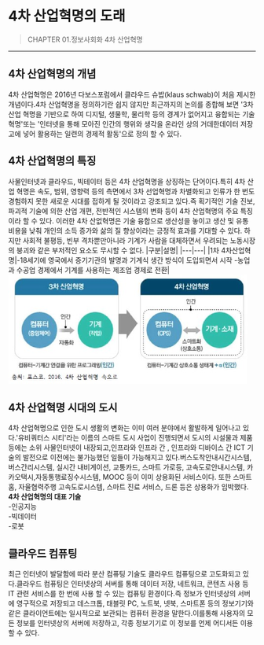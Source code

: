# 4차 산업혁명의 도래

>CHAPTER 01.정보사회화 4차 산업혁명
***
## 4차 산업혁명의 개념
4차 산업혁명은 2016년 다보스포럼에서 클라우드 슈밥(klaus schwab)이 처음 제시한 개념이다.4차 산업혁명을 정의하기란 쉽지 않지만 최근까지의 논의를 종합해
보면 '3차 산업 혁명을 기반으로 하여 디지털, 생물학, 물리학 등의 경계가 없어지고 융합되는 기술혁명'또는 '인터넷을 통해 모아진 인간의 행위와 생각을 온라인
상의 거데한데이터 저장고에 넣어 활용하는 일련의 경제적 활동'으로 정의 할 수 있다.
## 4차 산업혁명의 특징
사물인터넷과 클라우드, 빅테이터 등은 4차 산업혁명을 상징하는 단어이다.특히 4차 산업 혁명은 속도, 범위, 영향력 등의 측면에서 3차 선업혁명과 차별화되고 인류가 한 번도
경험하지 못한 새로운 시대를 접하게 될 것이라고 강조되고 있다.즉 획기적인 기술 진보, 파괴적 기술에 의한 산업 개편, 전반적인 시스템의 변화 등이 4차 산업혁명의 주요
특징이라 할 수 있다. 이러한 4차 산없혁명은 기술 융합으로 생산성을 놓이고 생산 및 유통 비용을 낮춰 개인의 소득 증가와 삶의 질 향상이라는 긍정적 효과를 기대할 수 있다.
하지만 사회적 불평등, 빈부 격차뿐만아니라 기계가 사람을 대체하면서 우려되는 노동시장의 붕괴와 같은 부저적인 요소도 무시할 수 없다.
|구분|설명|
|---|---|
|1차 4차산업혁명|-18세기에 영국에서 증기기관의 발명과 기계식 생간 방식이 도입되면서 시작  -농업과 수공업 경제에서 기계를 사용하는 제조업 경제로 전환| 
![4차 산업혁명](./img/그림01_3차산업과4차산업.jpg)
## 4차 산업혁명 시대의 도시
4차 산업혁명으로 인한 도시 생활의 변화는 이미 여러 분야에서 활발하게 일어나고 있다.'유비쿼터스 시티'라는 이름의 스마트 도시 사업이 진행되면서 도시의 시설물과 제품 등에는 소위 사물인터넷이 내장되고,인프라와 인프라 간
, 인프라와 디바이스 간 ICT 기술의 발전으로 이전에는 불가능했던 일들이 가능해지고 있다.버스도착안내시간시스템, 버스간리시스템, 실시간 내비게이션, 교통카드, 스마트 가로등, 고속도로안내시스템, 카카오택시,자동통행료징수시스템, MOOC 등이 이미 상용화된 서비스이다.
또한 스마트 홈, 자율협력주행 고속도로시스템, 스마트 진료 서비스, 드론 등은 상용화가 임박했다.  
**4차 산업혁명의 대표 기술**  
-인공지능  
-빅데이터  
-로봇  
## 클라우드 컴퓨팅
최근 인터넷이 발달함에 따라 분산 컴퓨팅 기술도 클라우드 컴퓨팅으로 고도화되고 있다.클라우드 컴퓨팅은 인터넷상의 서버를 통해 데이터 저장, 네트워크, 콘텐츠 사용 등 IT 관련 서비스를 한 번에 사용 할 수 있는 컴퓨팅 환경이다.즉 정보가 인터넷상의 서버에 영구적으로 저장되고 
데스크톱, 태블릿 PC, 노트북, 넷북, 스마트폰 등의 정보기기와 같은 클라이언트에는 일시적으로 보관되는 컴퓨터 환경을 말한다.이를통해 사용자의 모든 정보를 인터넷상의 서버에 저장하고, 각종 정보기기로 이 정보를 언제 어디서든 이용할 수 있다.
